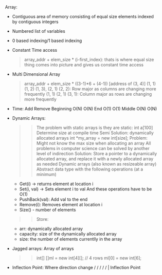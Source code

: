 Array:
- Contiguous area of memory consisting of equal size elements indexed by contiguous integers
- Numbered list of variables
- 0 based indexing/1 based indexing
- Constant Time access
  > array_addr + elem_size * (i-first_index): thats is where equal size thing comes into picture and gives us constant time access
- Multi Dimensional Array
  > array_addr + elem_size * ((3-1)*6 + (4-1)) [address of (3, 4)]
  > (1, 1) (1, 2) (1, 3), (2, 1) (2, 2): Row major as columns are changing more frequently
  > (1, 1) (2, 1) (3, 1): Column major as rows are changing more frequently
- Time:
                 Add    Remove
  Beginning      O(N)    O(N)
  End            O(1)    O(1)
  Middle         O(N)    O(N)
- Dynamic Arrays:
  >> The problem with static arrays is they are static: int a[100]
     Determine size at compile time
  >> Semi Solution: dynamically allocated arrays
                    int *my_array = new int[size];
     Problem: Might not know the max size when allocating an array
  >> All problems in computer science can be solved by another level of indirection
  >> Solution: Store a pointer to a dynamically allocated array, and replace it with
               a newly allocated array as needed
               Dynamic arrays (also known as resizeable array)
  >> Abstract data type with the following operations (at a minimum)
     - Get(i) -> returns element at location i
     - Set(i, val) -> Sets element i to val
     And these operations have to be O(1)
     - PushBack(val): Add val to the end
     - Remove(i): Removes element at location i
     - Size() - number of elements
  >> Store:
     - arr: dynamically allocated array
     - capacity: size of the dynamically allocated array
     - size: the number of elements currentlly in the array

- Jagged arrays: Array of arrays
  >> int[] []ml = new int[4][]; // 4 rows
     ml[0] = new int[6];
- Inflection Point:
  Where direction change
    /
   /  /
  /  /
    |
   Inflection Point 
